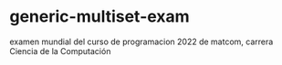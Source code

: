 # generic-multiset-exam
examen mundial del curso de programacion 2022 de matcom, carrera Ciencia de la Computación 
